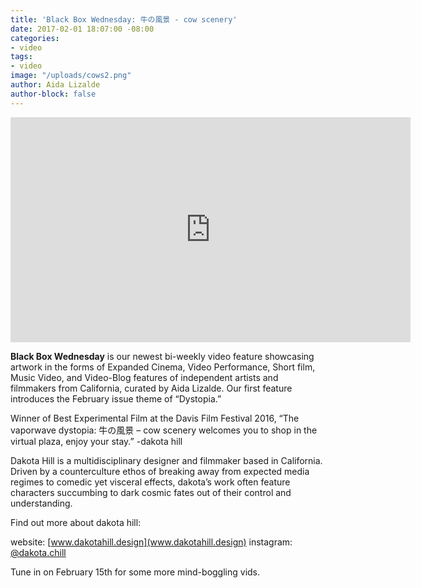 ```yaml
---
title: 'Black Box Wednesday: 牛の風景 - cow scenery'
date: 2017-02-01 18:07:00 -08:00
categories:
- video
tags:
- video
image: "/uploads/cows2.png"
author: Aida Lizalde
author-block: false
---
```


<div class="flex-video"><iframe src="https://player.vimeo.com/video/154822956" width="640" height="360" frameborder="0" webkitallowfullscreen mozallowfullscreen allowfullscreen></iframe></div>

**Black Box Wednesday** is our newest bi-weekly video feature showcasing artwork in the forms of Expanded Cinema, Video Performance, Short film, Music Video, and Video-Blog features of independent artists and filmmakers from California, curated by Aida Lizalde. Our first feature introduces the February issue theme of “Dystopia.” 

Winner of Best Experimental Film at the Davis Film Festival 2016, “The vaporwave dystopia: 牛の風景 – cow scenery welcomes you to shop in the virtual plaza, enjoy your stay.” -dakota hill

Dakota Hill is a multidisciplinary designer and filmmaker based in California. Driven by a counterculture ethos of breaking away from expected media regimes to comedic yet visceral effects, dakota’s work often feature characters succumbing to dark cosmic fates out of their control and understanding.

Find out more about dakota hill:

website: [www.dakotahill.design](www.dakotahill.design)
instagram: [@dakota.chill](https://www.instagram.com/dakota.chill/)


Tune in on February 15th for some more mind-boggling vids. 
